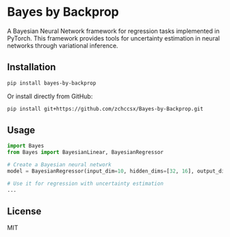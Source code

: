 # Bayes by Backprop

A Bayesian Neural Network framework for regression tasks implemented in PyTorch. This framework provides tools for uncertainty estimation in neural networks through variational inference.

## Installation

```bash
pip install bayes-by-backprop
```

Or install directly from GitHub:

```bash
pip install git+https://github.com/zchccsx/Bayes-by-Backprop.git
```

## Usage

```python
import Bayes
from Bayes import BayesianLinear, BayesianRegressor

# Create a Bayesian neural network
model = BayesianRegressor(input_dim=10, hidden_dims=[32, 16], output_dim=1)

# Use it for regression with uncertainty estimation
...
```

## License

MIT
